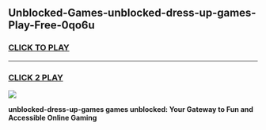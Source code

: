 
## Unblocked-Games-unblocked-dress-up-games-Play-Free-0qo6u
<h3>
<a href="https://premium76.site?title=unblocked-dress-up-games&ref=10A">CLICK TO PLAY</a></h3>
<hr>

<h3>
<a href="https://premium76.site?title=unblocked-dress-up-games&ref=10A">CLICK 2 PLAY</a>
  
</h3>

<a href="https://premium76.site?title=unblocked-dress-up-games&ref=10A"><img src="https://clearcache.store/games.png"></a>


**unblocked-dress-up-games games unblocked: Your Gateway to Fun and Accessible Online Gaming**

